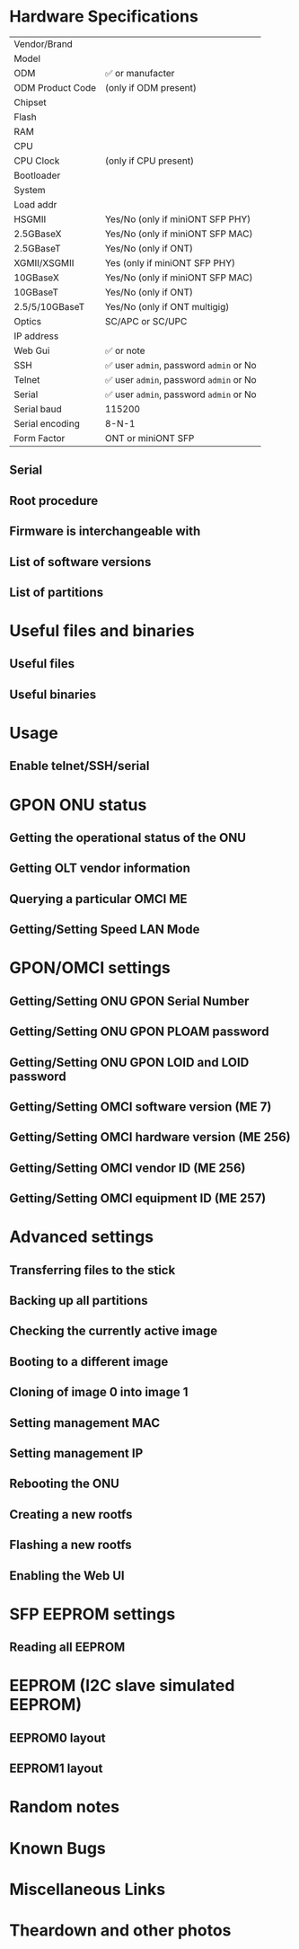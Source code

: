 # Hardware Specifications

|                  |                                         |
| ---------------- | --------------------------------------- |
| Vendor/Brand     |                                         |
| Model            |                                         |
| ODM              | ✅ or manufacter                        |
| ODM Product Code | (only if ODM present)                   |
| Chipset          |                                         |
| Flash            |                                         |
| RAM              |                                         |
| CPU              |                                         |
| CPU Clock        | (only if CPU present)                   |
| Bootloader       |                                         |
| System           |                                         |
| Load addr        |                                         |
| HSGMII           | Yes/No (only if miniONT SFP PHY)        |
| 2.5GBaseX        | Yes/No (only if miniONT SFP MAC)        |
| 2.5GBaseT        | Yes/No (only if ONT)                    |
| XGMII/XSGMII     | Yes (only if miniONT SFP PHY)           |
| 10GBaseX         | Yes/No (only if miniONT SFP MAC)        |
| 10GBaseT         | Yes/No (only if ONT)                    |
| 2.5/5/10GBaseT   | Yes/No (only if ONT multigig)           |
| Optics           | SC/APC or SC/UPC                        |
| IP address       |                                         |
| Web Gui          | ✅ or note                              |
| SSH              | ✅ user `admin`, password `admin` or No |
| Telnet           | ✅ user `admin`, password `admin` or No |
| Serial           | ✅ user `admin`, password `admin` or No |
| Serial baud      | 115200                                  |
| Serial encoding  | 8-N-1                                   |
| Form Factor      | ONT or miniONT SFP                      |

## Serial

## Root procedure

## Firmware is interchangeable with

## List of software versions

## List of partitions

# Useful files and binaries

## Useful files

## Useful binaries

# Usage

## Enable telnet/SSH/serial

# GPON ONU status

## Getting the operational status of the ONU

## Getting OLT vendor information

## Querying a particular OMCI ME

## Getting/Setting Speed LAN Mode

# GPON/OMCI settings

## Getting/Setting ONU GPON Serial Number

## Getting/Setting ONU GPON PLOAM password

## Getting/Setting ONU GPON LOID and LOID password

## Getting/Setting OMCI software version (ME 7)

## Getting/Setting OMCI hardware version (ME 256)

## Getting/Setting OMCI vendor ID (ME 256)

## Getting/Setting OMCI equipment ID (ME 257)

# Advanced settings

## Transferring files to the stick

## Backing up all partitions

## Checking the currently active image

## Booting to a different image

## Cloning of image 0 into image 1

## Setting management MAC

## Setting management IP

## Rebooting the ONU

## Creating a new rootfs

## Flashing a new rootfs

## Enabling the Web UI

# SFP EEPROM settings

## Reading all EEPROM

# EEPROM (I2C slave simulated EEPROM)

## EEPROM0 layout

## EEPROM1 layout

# Random notes

# Known Bugs

# Miscellaneous Links

# Theardown and other photos
